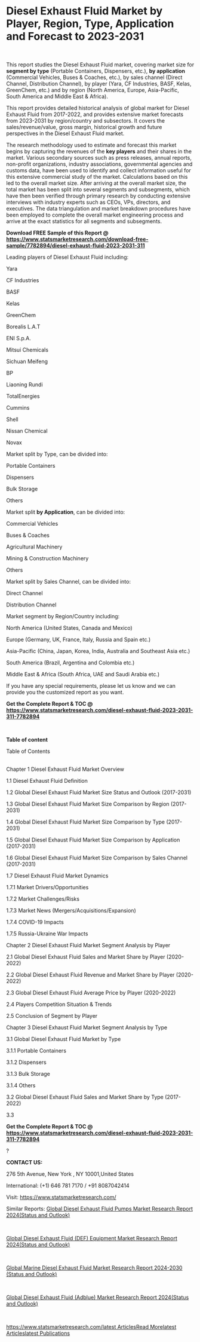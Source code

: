 <h1>Diesel Exhaust Fluid Market by Player, Region, Type, Application and Forecast to 2023-2031</h1><br/><p>This report studies the Diesel Exhaust Fluid market, covering market size for <strong>segment by type</strong> (Portable Containers, Dispensers, etc.), <strong>by application</strong> (Commercial Vehicles, Buses & Coaches, etc.), by sales channel (Direct Channel, Distribution Channel), by player (Yara, CF Industries, BASF, Kelas, GreenChem, etc.) and by region (North America, Europe, Asia-Pacific, South America and Middle East & Africa).</p>
 
 
 
 <p>This report provides detailed historical analysis of global market for Diesel Exhaust Fluid from 2017-2022, and provides extensive market forecasts from 2023-2031 by region/country and subsectors. It covers the sales/revenue/value, gross margin, historical growth and future perspectives in the Diesel Exhaust Fluid market.</p>
 
 
 
 <p>The research methodology used to estimate and forecast this market begins by capturing the revenues of the <strong>key players</strong> and their shares in the market. Various secondary sources such as press releases, annual reports, non-profit organizations, industry associations, governmental agencies and customs data, have been used to identify and collect information useful for this extensive commercial study of the market. Calculations based on this led to the overall market size. After arriving at the overall market size, the total market has been split into several segments and subsegments, which have then been verified through primary research by conducting extensive interviews with industry experts such as CEOs, VPs, directors, and executives. The data triangulation and market breakdown procedures have been employed to complete the overall market engineering process and arrive at the exact statistics for all segments and subsegments.</p>
 
 
 
 <p><strong>Download FREE Sample of this Report @ <a href="https://www.statsmarketresearch.com/download-free-sample/7782894/diesel-exhaust-fluid-2023-2031-311">https://www.statsmarketresearch.com/download-free-sample/7782894/diesel-exhaust-fluid-2023-2031-311</a></strong></p>
 
 
 
 <p>Leading players of Diesel Exhaust Fluid including:</p>
 
 
 
 <p>Yara</p>
 
 
 
 <p>CF Industries</p>
 
 
 
 <p>BASF</p>
 
 
 
 <p>Kelas</p>
 
 
 
 <p>GreenChem</p>
 
 
 
 <p>Borealis L.A.T</p>
 
 
 
 <p>ENI S.p.A.</p>
 
 
 
 <p>Mitsui Chemicals</p>
 
 
 
 <p>Sichuan Meifeng</p>
 
 
 
 <p>BP</p>
 
 
 
 <p>Liaoning Rundi</p>
 
 
 
 <p>TotalEnergies</p>
 
 
 
 <p>Cummins</p>
 
 
 
 <p>Shell</p>
 
 
 
 <p>Nissan Chemical</p>
 
 
 
 <p>Novax</p>
 
 
 
 <p>Market split by Type, can be divided into:</p>
 
 
 
 <p>Portable Containers</p>
 
 
 
 <p>Dispensers</p>
 
 
 
 <p>Bulk Storage</p>
 
 
 
 <p>Others</p>
 
 
 
 <p>Market split <strong>by Application</strong>, can be divided into:</p>
 
 
 
 <p>Commercial Vehicles</p>
 
 
 
 <p>Buses & Coaches</p>
 
 
 
 <p>Agricultural Machinery</p>
 
 
 
 <p>Mining & Construction Machinery</p>
 
 
 
 <p>Others</p>
 
 
 
 <p>Market split by Sales Channel, can be divided into:</p>
 
 
 
 <p>Direct Channel</p>
 
 
 
 <p>Distribution Channel</p>
 
 
 
 <p>Market segment by Region/Country including:</p>
 
 
 
 <p>North America (United States, Canada and Mexico)</p>
 
 
 
 <p>Europe (Germany, UK, France, Italy, Russia and Spain etc.)</p>
 
 
 
 <p>Asia-Pacific (China, Japan, Korea, India, Australia and Southeast Asia etc.)</p>
 
 
 
 <p>South America (Brazil, Argentina and Colombia etc.)</p>
 
 
 
 <p>Middle East & Africa (South Africa, UAE and Saudi Arabia etc.)</p>
 
 
 
 <p>If you have any special requirements, please let us know and we can provide you the customized report as you want.</p>
 
 
 
 <div><b>Get the Complete Report & TOC @ <a href="https://www.statsmarketresearch.com/diesel-exhaust-fluid-2023-2031-311-7782894">https://www.statsmarketresearch.com/diesel-exhaust-fluid-2023-2031-311-7782894</a></b></div>
 
 
 
 <p><br />
 
 <b>Table of content</b></p>
 
 
 
 <p>Table of Contents<br />
 
 <br />
 
 Chapter 1 Diesel Exhaust Fluid Market Overview<br />
 
 1.1 Diesel Exhaust Fluid Definition<br />
 
 1.2 Global Diesel Exhaust Fluid Market Size Status and Outlook (2017-2031)<br />
 
 1.3 Global Diesel Exhaust Fluid Market Size Comparison by Region (2017-2031)<br />
 
 1.4 Global Diesel Exhaust Fluid Market Size Comparison by Type (2017-2031)<br />
 
 1.5 Global Diesel Exhaust Fluid Market Size Comparison by Application (2017-2031)<br />
 
 1.6 Global Diesel Exhaust Fluid Market Size Comparison by Sales Channel (2017-2031)<br />
 
 1.7 Diesel Exhaust Fluid Market Dynamics<br />
 
 1.7.1 Market Drivers/Opportunities<br />
 
 1.7.2 Market Challenges/Risks<br />
 
 1.7.3 Market News (Mergers/Acquisitions/Expansion)<br />
 
 1.7.4 COVID-19 Impacts<br />
 
 1.7.5 Russia-Ukraine War Impacts<br />
 
 Chapter 2 Diesel Exhaust Fluid Market Segment Analysis by Player<br />
 
 2.1 Global Diesel Exhaust Fluid Sales and Market Share by Player (2020-2022)<br />
 
 2.2 Global Diesel Exhaust Fluid Revenue and Market Share by Player (2020-2022)<br />
 
 2.3 Global Diesel Exhaust Fluid Average Price by Player (2020-2022)<br />
 
 2.4 Players Competition Situation & Trends<br />
 
 2.5 Conclusion of Segment by Player<br />
 
 Chapter 3 Diesel Exhaust Fluid Market Segment Analysis by Type<br />
 
 3.1 Global Diesel Exhaust Fluid Market by Type<br />
 
 3.1.1 Portable Containers<br />
 
 3.1.2 Dispensers<br />
 
 3.1.3 Bulk Storage<br />
 
 3.1.4 Others<br />
 
 3.2 Global Diesel Exhaust Fluid Sales and Market Share by Type (2017-2022)<br />
 
 3.3</p>
 
 
 
 <div><b>Get the Complete Report & TOC @ <a href="https://www.statsmarketresearch.com/diesel-exhaust-fluid-2023-2031-311-7782894">https://www.statsmarketresearch.com/diesel-exhaust-fluid-2023-2031-311-7782894</a></b></div>
 
 
 
 <p>? </p>
 
 
 
 <p><b>CONTACT US:</b><br />
 
 276 5th Avenue, New York , NY 10001,United States<br />
 
 International: (+1) 646 781 7170 / +91 8087042414<br />
 
 Visit: <a href="https://www.statsmarketresearch.com/">https://www.statsmarketresearch.com/</a><br />
 
 Similar Reports: <a href="https://www.statsmarketresearch.com/diesel-exhaust-fluid-2023-2031-311-7782894">Global Diesel Exhaust Fluid Pumps Market Research Report 2024(Status and Outlook)</a><br />
 
 <br />
 
 <a href="https://www.statsmarketresearch.com/diesel-exhaust-fluid-2023-2031-311-7782894">Global Diesel Exhaust Fluid (DEF) Equipment Market Research Report 2024(Status and Outlook)</a><br />
 
 <br />
 
 <a href="https://www.statsmarketresearch.com/diesel-exhaust-fluid-2023-2031-311-7782894">Global Marine Diesel Exhaust Fluid Market Research Report 2024-2030 (Status and Outlook)</a><br />
 
 <br />
 
 <a href="https://www.statsmarketresearch.com/diesel-exhaust-fluid-2023-2031-311-7782894">Global Diesel Exhaust Fluid (Adblue) Market Research Report 2024(Status and Outlook)</a><br />
 
 <br />
 
 <a href="https://gyeongbokgung.com">https://www.statsmarketresearch.com/</a><a href="https://hallyeomaritime.com">latest Articles</a><a href="https://jingwansa.com">Read More</a><a href="https://nguoiviet.jp/">latest Articles</a><a href="https://www.intelmarketresearch.com/">latest Publications</a></p>